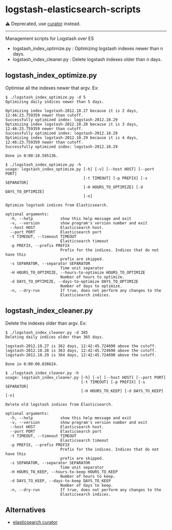 logstash-elasticsearch-scripts
==============================

:warning: Deprecated, use [curator](https://github.com/elastic/curator) instead.

---

Management scripts for Logstash over ES

 * logstash_index_optimize.py : Optimizing logstash indexes newer than n days.
 * logstash_index_cleaner.py : Delete logstash indexes older than n days.


logstash_index_optimize.py
--------------------------

Optimise all the indexes newer that argv. Ex:

```
$ ./logstash_index_optimize.py -d 5
Optimizing daily indices newer than 5 days.

Optimizing index logstash-2012.10.27 because it is 2 days, 12:46:23.759359 newer than cutoff.
Successfully optimized index: logstash-2012.10.29
Optimizing index logstash-2012.10.28 because it is 3 days, 12:46:23.759359 newer than cutoff.
Successfully optimized index: logstash-2012.10.29
Optimizing index logstash-2012.10.29 because it is 4 days, 12:46:23.759359 newer than cutoff.
Successfully optimized index: logstash-2012.10.29

Done in 0:00:18.505136.
```

```
$ ./logstash_index_optimize.py -h
usage: logstash_index_optimize.py [-h] [-v] [--host HOST] [--port PORT]
                                  [-t TIMEOUT] [-p PREFIX] [-s SEPARATOR]
                                  [-H HOURS_TO_OPTIMIZE] [-d DAYS_TO_OPTIMIZE]
                                  [-n]

Optimize logstash indices from Elasticsearch.

optional arguments:
  -h, --help            show this help message and exit
  -v, --version         show program's version number and exit
  --host HOST           Elasticsearch host.
  --port PORT           Elasticsearch port
  -t TIMEOUT, --timeout TIMEOUT
                        Elasticsearch timeout
  -p PREFIX, --prefix PREFIX
                        Prefix for the indices. Indices that do not have this
                        prefix are skipped.
  -s SEPARATOR, --separator SEPARATOR
                        Time unit separator
  -H HOURS_TO_OPTIMIZE, --hours-to-optimize HOURS_TO_OPTIMIZE
                        Number of hours to optimize.
  -d DAYS_TO_OPTIMIZE, --days-to-optimize DAYS_TO_OPTIMIZE
                        Number of days to optimize.
  -n, --dry-run         If true, does not perform any changes to the
                        Elasticsearch indices.
```

logstash_index_cleaner.py
--------------------------

Delete the indexes older than argv. Ex:

```
$ ./logstash_index_cleaner.py -d 365
Deleting daily indices older than 365 days.

logstash-2012.10.27 is 362 days, 12:42:45.724690 above the cutoff.
logstash-2012.10.28 is 363 days, 12:42:45.724690 above the cutoff.
logstash-2012.10.29 is 364 days, 12:42:45.724690 above the cutoff.

Done in 0:00:00.038624.
```

```
$ ./logstash_index_cleaner.py -h
usage: logstash_index_cleaner.py [-h] [-v] [--host HOST] [--port PORT]
                                 [-t TIMEOUT] [-p PREFIX] [-s SEPARATOR]
                                 [-H HOURS_TO_KEEP] [-d DAYS_TO_KEEP] [-n]

Delete old logstash indices from Elasticsearch.

optional arguments:
  -h, --help            show this help message and exit
  -v, --version         show program's version number and exit
  --host HOST           Elasticsearch host.
  --port PORT           Elasticsearch port
  -t TIMEOUT, --timeout TIMEOUT
                        Elasticsearch timeout
  -p PREFIX, --prefix PREFIX
                        Prefix for the indices. Indices that do not have this
                        prefix are skipped.
  -s SEPARATOR, --separator SEPARATOR
                        Time unit separator
  -H HOURS_TO_KEEP, --hours-to-keep HOURS_TO_KEEP
                        Number of hours to keep.
  -d DAYS_TO_KEEP, --days-to-keep DAYS_TO_KEEP
                        Number of days to keep.
  -n, --dry-run         If true, does not perform any changes to the
                        Elasticsearch indices.
```

Alternatives
--------------------------

- [elasticsearch curator](https://github.com/elasticsearch/curator)
